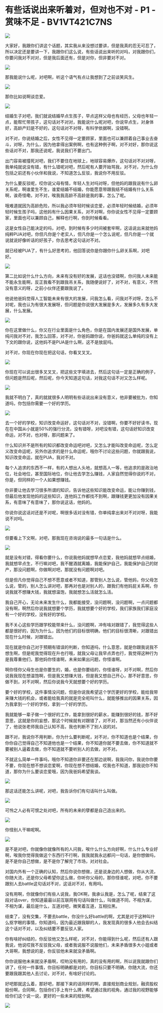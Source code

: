 # 有些话说出来听着对，但对也不对 - P1 - 赏味不足 - BV1VT421C7NS

![](img/1c77c0af26057753f7015f7b65c3ef5c_0.png)

大家好，我跟你们讲这个话题，其实我从来没想过要讲，但是我真的忍无可忍了，所以决定还是要讲一下，我跟你们这么说，有些话说出来听的对吗，对我跟你们，你要问我对不对对，但是我后面还有，但是对你，但非要对不对。



![](img/1c77c0af26057753f7015f7b65c3ef5c_2.png)

那我能说什么呢，对吧啊，听这个语气有点让我想到了之前谈笑风生。

![](img/1c77c0af26057753f7015f7b65c3ef5c_4.png)

那你比如说啊谈恋爱。

![](img/1c77c0af26057753f7015f7b65c3ef5c_6.png)

结婚生子对吧，我们就说结婚早点生孩子，早点这样父母也有经历，父母也年轻一点，能帮忙带孩子，这句话对不对对，我能说什么呢对吧，你说早点生，对身体好，高龄产妇是不好的，这句话对不对呀，有科学依据啊，没错啊。

对不对，你说结婚之后，女性不见得一定要顾家，里面也可以兼顾着自己事业去奋斗，对呀，为什么，因为他拿得出案例啊，也有这种例子啊，对不对好，那你说这些话对不对，那我还说呢，我说我们不要出门。

出门容易被撞死对吧，我们不要住在地球上，地球容易爆炸，这句话对不对对呀，我单纯就说没有错，有什么错呢对吧，然后呢有人要开始骂我，对不对，为什么你包括之前还有小伙伴和我说，不知道怎么反驳，我说你不用反驳。

为什么要反驳呢，哎你说父母有情，年轻人生对吗对呀，但他妈的跟我说有什么卵关系呢，啊谁爱生不生，谁爱结婚不结婚，你能愿意带跟我结不结婚有什么关系啊，诶奇怪嘞，对不对，唉我我高龄不高龄是我的事，怎么了呢。

哦难道就因为高龄危险，所以我必须年轻时候谈恋爱，必须年轻时候结婚，必须年轻时候生孩子吗，这他妈有什么因果关系，对不对啊，你你说女性不见得一定要顾家，里面也可以兼顾自己，解释也行啊，你到时候看看。

这是女性自己能决定的吗，对吧，到时候有多少时间被套牢啊，这话说出来就他妈纯粹PUA对吧，你但凡你是个老实人，但凡你是一个怎么说呢，但凡你是一个就说就说好像听话的好孩子，你去思考这句话对不对。

就已经被PUA了，有什么好思考的，他回答说你是你跟你什么卵关系啊，对吧好。

![](img/1c77c0af26057753f7015f7b65c3ef5c_8.png)

第二比如说什么什么方向，未来有没有好的发展，这话也没错啊，你问我人未来能不能永生能啊，反正我看不到跟我吊关系，我随便说好了，对不对，有意义，不然没有意义的呀，之前小伙伴还要跟我说了。

他说他爸妈觉得人工智能未来有很大的发展，问我怎么看，问我对不对呀，怎么不对呢，我也认为有很大发展呀，但问题是你说很大发展是多大，发展多久有多大发展，什么发展。



![](img/1c77c0af26057753f7015f7b65c3ef5c_10.png)

你在这里做什么，你又在行业里面是什么角色，你是在国内发展还是国外发展，单纯问我对不对，我怎么回答，对不对，你爸妈跟你说，你爸妈就这么单纯的没有上下文的跟你说，这他妈不是PUA是什么啊，这不是放屁吗。

对不对，你现在你现在把这句话，你看叉叉叉。

![](img/1c77c0af26057753f7015f7b65c3ef5c_12.png)

你现在可以说出很多叉叉叉，把这些文字填进去，然后这句话一定是正确的例子，但问题是然后呢，然后呢，你今天知道这句话，对我这句话不对又怎么样呢。



![](img/1c77c0af26057753f7015f7b65c3ef5c_14.png)

我就不明白了，真的就就很多人明明有些话说出来没有意义，他非要被批为，你知道吗，你包括你需要一个好的学历。



![](img/1c77c0af26057753f7015f7b65c3ef5c_16.png)

去一个好的学校，知识改变命运好，这句话对不对，没错啊，你要不好好读书，现在在中国从小就是50%的强行分流，没有错呀，对吧没有错，这句话好知识改变命运，对不对，也对呀，那问题来了。

什么知识并不是所有的知识都改变命运吧对吧，又怎么才能叫改变命运呢，怎么定义改变命运呢，另外你追求的是什么命运呢，哦你不讨论这些问题，你就跟我说，知识改变命运，就在PUA，我对不对。

每个人追求的东西不一样，有的人想出人头地，就想高人一等，他追求的是政治地位，社会地位，甚至国际地位，你让他去学怎么赚钱，人家自然觉得你说的不对，你是，但同样的一个人如果想赚钱。

你非要让他去学习很多所谓的知识，告诉他这些知识能改变命运，能让你赚到钱，但最后他发现他妈的这些知识，连他妈工作都找不到啊，跟赚钱更更加没有因果关系，有意味了有意味了，那你说这话，他妈的。

你说你说这话对还是不对呢，啊很多话对没有错，你单纯拿出来对不对对呀，我能说不对吗。

![](img/1c77c0af26057753f7015f7b65c3ef5c_18.png)

但要看上下文啊，对吧，那我现在咨询说的最多一句话是什么。

![](img/1c77c0af26057753f7015f7b65c3ef5c_20.png)

就是没有对错，得看你要什么，你说我他妈就想早点恋爱，我他妈就想早点结婚，我就想早点生，不行嘛对吧，我不醒酒就离婚，我能保护自己，我能保护自己的财产，那没问题啊，你做啊对吧，那就没有问题啊对吧。

但是但凡你觉得自己不想不愿意或者不知道，那管别人怎么说，管他妈，你父母怎么说，管的，别人怎么讲对吧，那再对也是对别人的，跟我们有他妈屁关系啊，你说我就不想赚大钱，我就想温饱，我就想怎么活就怎么活。

我自己开心，无论未来发生什么，我都能接受，没问题啊，没问题啊，一点问题都没有啊，啊然后你说我就想要个学历，我就想要个好的学校，我们家族我们家庭没有一个好的学校，没有好的学校。

我不关心这些学历跟学校能带来什么，没问题啊，冲有啥对跟错了，我觉得这些人都是很好的，因为为什么，因为他们的目标很明确，他们的目标很清晰，对跟错出现在什么时候，对跟错出。

现在就是你自己对于预期有错误的判断，你知道吗，什么意思，就是你跟我说我不想生啊，但是呢我觉得现在升也行哦，就我父母让我早点弄也行，我觉得这种行为是我尊重他们，那他妈你怪谁啊，未来如果出问题，你怪谁啊。

啊你怪你父母生也是你要生的，婚，也是你要结的，你怪谁呀，对不对啊，然后你说我我现在想温饱啊，但是我又想赚大钱，但是我又想自己开心，那不好意思，你做不到，对不对啊，然后你说我今天就想要个好的学历。

要个好的学校，这件事情没问题，但是你说我希望这个学历更好的学校，能给我带来赚大钱的机会，或者能给我真的就是完全呃叫什么，就能够推出的因果关系，因为我拿到一个好的学校，拿到一个好的学历。

我就能够一辈子做一个很好的工作，能拿到很好的薪水，能赚到很好的钱，那不好意思，这就是你的妄想，那这个时候就有对跟错了，对不对，那当然还有小伙伴说了，他说张老师我自己认知不高，我也判断不了别人说的对。

跟不对，我说你不用判断，你为什么要判断呢，对不对，你不知道也是个结果，你你你自己觉得自己不知道他也是一个结果，你不知道你就不要去做，你不知道就不要被别人逼着去做，你不知道就不要听别人的去做，对不对。

不就这么简单一件事吗，哦你不知道你非要还在那边说啊，我我问你，我说你你要不要，你现在想不想谈恋爱啊，你现在想不想结婚，哎我也不知道，那我说你不知道，那你为什么要谈恋爱哦，因为我爸妈希望我谈。



![](img/1c77c0af26057753f7015f7b65c3ef5c_22.png)

那这话还能怎么讲呢，对吧，我告诉你们有句话叫什么叫做。

![](img/1c77c0af26057753f7015f7b65c3ef5c_24.png)

可怜之人必有可恨之处对吧，所有的未来的孽都是自己造出来的。

![](img/1c77c0af26057753f7015f7b65c3ef5c_26.png)

你怪别人干嘛呢啊。

![](img/1c77c0af26057753f7015f7b65c3ef5c_28.png)

是不是对吧，你就像你就像所有的人问我，唉什么什么方向好啊，什么什么专业好啊，唉我你觉得我做这个东西行不行啊，我我就我永远都问一句话，是你想做吗，是不是你自己想做，是不是你了解完了市场，对对社会。

对国内外有一个正确的认知，然后你说你想做，还是说身边的人想做，你从大流，你随大流，还是你父母希望你这么做，你听你父母的，那你怪谁呢，对吧，你不要跟别人去battle这句话对不对，这话对不对，有用吗。

没有用啊，你就像你们有些人说我，我OK啊，我承认我是，怎么了呢，结束了这段对话over，你知道最最以前互联网有句话叫做什么，叫做道不同，不相为谋，不相为谋，最后是什么，互道对吧，微笑着互道，互相拉黑。

结束了，没有交集，不要去battle，你没什么好battle的啊，尤其是对于这种叫什么抠字眼的事情，你知道吗，因为最近跟我聊的人，我发现真的很多人他会去纠结这个话对不对，以及纠结要不要反驳人家。

你有啥好纠结的，你反驳他又怎么样呢，对不对，你能得到什么呢，然后还有人跟我说，他说哎我不反驳我父母，或者我说服不说服他们，未来矛盾很多大小姐或者大哥啊，我想说的是，你反驳他未来就没矛盾啊。

你你说服他未来就没矛盾啊，哎哟没有用的，真的没有用的啊，所以说我就跟你们讲了，任何一件事情，你目标明确都是对的，你目标只要不明确，你随大流，你还要跟我跟其他人去讨论，对不对，有啥好讨论的。

好吧那就这么着，那好吧，那接下来的话同样的啊，直接规划商业规划，融资股权股份啊，合同啊，包括你们手上有什么牌，希望通过我的视角，通过我的视野能够给你们这个说一说，更好的一些未来的规划啊。



![](img/1c77c0af26057753f7015f7b65c3ef5c_30.png)